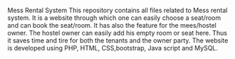 Mess Rental System
This repository contains all files related to Mess rental system. It is a website through which one can easily choose a seat/room and can book the seat/room. It has also the feature for the mees/hostel owner. The hostel owner can easily add his empty room or seat here. Thus it saves time and tire for both the tenants and the owner party.
The website is developed using PHP, HTML, CSS,bootstrap, Java script and MySQL.

